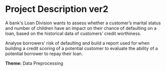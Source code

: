 # Project Description ver2

A bank's Loan Division wants to assess whether a customer’s marital status and number of children have an impact on their chance of defaulting on a loan, based on the historical data of customers’ credit worthiness.

Analyse borrowers’ risk of defaulting and build a report used for when building a credit scoring of a potential customer to evaluate the ability of a potential borrower to repay their loan.

**Theme:** Data Preprocessing